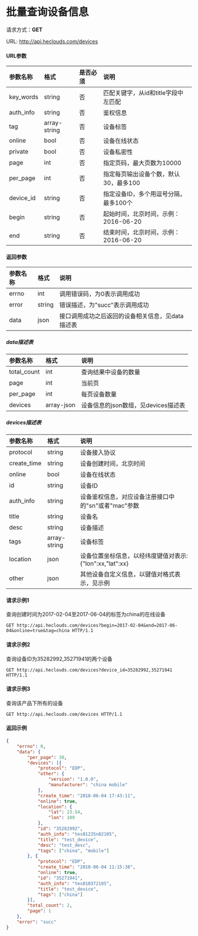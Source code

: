 # 批量查询设备信息
请求方式：**GET**

URL: http://api.heclouds.com/devices

#### URL参数
参数名称 | 格式 | 是否必须 | 说明
:- | :- | :- | :- 
key_words | string | 否 | 匹配关键字，从id和title字段中左匹配
auth_info | string | 否 | 鉴权信息
tag | array-string | 否 | 设备标签
online | bool | 否 | 设备在线状态
private | bool | 否 | 设备私密性
page | int | 否 | 指定页码，最大页数为10000
per_page | int | 否 | 指定每页输出设备个数，默认30，最多100
device_id | string | 否 | 指定设备ID，多个用逗号分隔，最多100个
begin | string | 否 | 起始时间，北京时间，示例：2016-06-20
end | string | 否 | 结束时间，北京时间，示例：2016-06-20


#### 返回参数
参数名称 | 格式 | 说明
:- | :- | :- 
errno | int | 调用错误码，为0表示调用成功
error | string | 错误描述，为"succ"表示调用成功
data | json | 接口调用成功之后返回的设备相关信息，见data描述表

##### data描述表
参数名称 | 格式 | 说明
:- | :- | :- 
total_count | int | 查询结果中设备的数量
page | int | 当前页
per_page | int | 每页设备数量
devices | array-json | 设备信息的json数组，见devices描述表

##### devices描述表
参数名称 | 格式 | 说明
:- | :- | :- 
protocol | string | 设备接入协议
create_time | string | 设备创建时间，北京时间
online | bool | 设备在线状态
id | string | 设备ID
auth_info | string | 设备鉴权信息，对应设备注册接口中的"sn"或者"mac"参数
title | string | 设备名
desc | string | 设备描述
tags | array-string | 设备标签
location | json | 设备位置坐标信息，以经纬度键值对表示:{"lon":xx,"lat":xx}
other | json | 其他设备自定义信息，以键值对格式表示，见示例


#### 请求示例1
查询创建时间为2017-02-04至2017-06-04的标签为china的在线设备
```text
GET http://api.heclouds.com/devices?begin=2017-02-04&end=2017-06-04&online=true&tag=china HTTP/1.1
```

#### 请求示例2
查询设备ID为35282992,35271941的两个设备
```text
GET http://api.heclouds.com/devices?device_id=35282992,35271941 HTTP/1.1
```

#### 请求示例3
查询该产品下所有的设备
```text
GET http://api.heclouds.com/devices HTTP/1.1
```

#### 返回示例
```json
{
	"errno": 0,
	"data": {
		"per_page": 30,
		"devices": [{
			"protocol": "EDP",
			"other": {
				"version": "1.0.0",
				"manufacturer": "china mobile"
			},
			"create_time": "2018-06-04 17:43:11",
			"online": true,
			"location": {
				"lat": 23.54,
				"lon": 109
			},
			"id": "35282992",
			"auth_info": "tes01235n82105",
			"title": "test_device",
			"desc": "test_desc",
			"tags": ["china", "mobile"]
		}, {
			"protocol": "EDP",
			"create_time": "2018-06-04 11:15:38",
			"online": true,
			"id": "35271941",
			"auth_info": "tes810372105",
			"title": "test_device",
			"tags": ["china"]
		}],
		"total_count": 2,
		"page": 1
	},
	"error": "succ"
}
```
